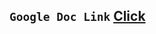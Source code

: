 ## `Google Doc Link` [Click](https://docs.google.com/document/d/1_f8XzLL9ntR-7Q3bNQwYrKOJLRemDgw0lhGVbYmspUo/edit?usp=sharing)
